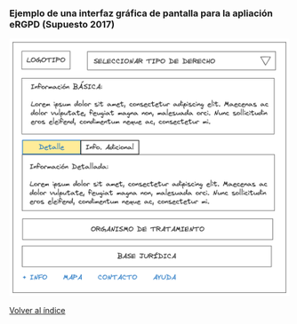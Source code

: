 ### Ejemplo de una interfaz gráfica de pantalla para la apliación eRGPD (Supuesto 2017)

![](./capas-ergpd.png)

<a href="https://pmoreno-rodriguez.github.io/opos_gsi/#/esquemas/indice.md">Volver al índice</a>